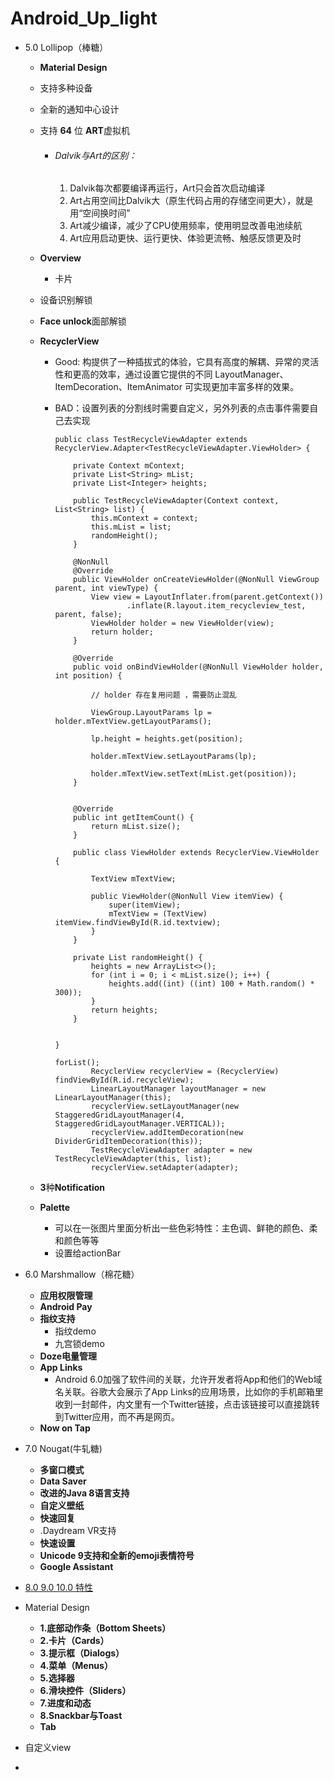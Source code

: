 

# Android_Up_light

- 5.0 Lollipop（棒糖）

  - **Material Design**

  - 支持多种设备 

  - 全新的通知中心设计

  - 支持 **64** 位 **ART**虚拟机

    - ###### Dalvik与Art的区别：

      1. Dalvik每次都要编译再运行，Art只会首次启动编译
      2. Art占用空间比Dalvik大（原生代码占用的存储空间更大），就是用“空间换时间”
      3. Art减少编译，减少了CPU使用频率，使用明显改善电池续航
      4. Art应用启动更快、运行更快、体验更流畅、触感反馈更及时

  - **Overview**

    - 卡片

  - 设备识别解锁

  - **Face unlock**面部解锁

  - **RecyclerView**

    - Good: 构提供了一种插拔式的体验，它具有高度的解耦、异常的灵活性和更高的效率，通过设置它提供的不同 LayoutManager、ItemDecoration、ItemAnimator 可实现更加丰富多样的效果。

    - BAD：设置列表的分割线时需要自定义，另外列表的点击事件需要自己去实现

      ```
      public class TestRecycleViewAdapter extends RecyclerView.Adapter<TestRecycleViewAdapter.ViewHolder> {
      
          private Context mContext;
          private List<String> mList;
          private List<Integer> heights;
      
          public TestRecycleViewAdapter(Context context, List<String> list) {
              this.mContext = context;
              this.mList = list;
              randomHeight();
          }
      
          @NonNull
          @Override
          public ViewHolder onCreateViewHolder(@NonNull ViewGroup parent, int viewType) {
              View view = LayoutInflater.from(parent.getContext())
                      .inflate(R.layout.item_recycleview_test, parent, false);
              ViewHolder holder = new ViewHolder(view);
              return holder;
          }
      
          @Override
          public void onBindViewHolder(@NonNull ViewHolder holder, int position) {
      
              // holder 存在复用问题 ，需要防止混乱
      
              ViewGroup.LayoutParams lp = holder.mTextView.getLayoutParams();
      
              lp.height = heights.get(position);
      
              holder.mTextView.setLayoutParams(lp);
      
              holder.mTextView.setText(mList.get(position));
          }
      
      
          @Override
          public int getItemCount() {
              return mList.size();
          }
      
          public class ViewHolder extends RecyclerView.ViewHolder {
      
              TextView mTextView;
      
              public ViewHolder(@NonNull View itemView) {
                  super(itemView);
                  mTextView = (TextView) itemView.findViewById(R.id.textview);
              }
          }
      
          private List randomHeight() {
              heights = new ArrayList<>();
              for (int i = 0; i < mList.size(); i++) {
                  heights.add((int) ((int) 100 + Math.random() * 300));
              }
              return heights;
          }
      
      
      }
      ```

      ```
      forList();
              RecyclerView recyclerView = (RecyclerView) findViewById(R.id.recycleView);
              LinearLayoutManager layoutManager = new LinearLayoutManager(this);
              recyclerView.setLayoutManager(new StaggeredGridLayoutManager(4, StaggeredGridLayoutManager.VERTICAL));
              recyclerView.addItemDecoration(new DividerGridItemDecoration(this));
              TestRecycleViewAdapter adapter = new TestRecycleViewAdapter(this, list);
              recyclerView.setAdapter(adapter);
      ```

      

  - **3**种**Notification**

  - **Palette**
  
    - 可以在一张图片里面分析出一些色彩特性：主色调、鲜艳的颜色、柔和颜色等等
    - 设置给actionBar
  
- 6.0 Marshmallow（棉花糖）

  - **应用权限管理**
  - **Android Pay**
  - **指纹支持**
    - 指纹demo
    - 九宫锁demo
  - **Doze电量管理**
  - **App Links**
    - Android 6.0加强了软件间的关联，允许开发者将App和他们的Web域名关联。谷歌大会展示了App Links的应用场景，比如你的手机邮箱里收到一封邮件，内文里有一个Twitter链接，点击该链接可以直接跳转到Twitter应用，而不再是网页。
  - **Now on Tap**

- 7.0 Nougat(牛轧糖)

  - **多窗口模式**
  - **Data Saver**
  - **改进的Java 8语言支持**
  - **自定义壁纸**
  - **快速回复**
  - .Daydream VR支持
  - **快速设置**
  - **Unicode 9支持和全新的emoji表情符号**
  - **Google Assistant**

- [8.0 9.0 10.0 特性](https://www.jianshu.com/p/a6c727cb4af4)



- Material Design
  - **1.底部动作条（Bottom Sheets）**
  - **2.卡片（Cards）**
  - **3.提示框（Dialogs）**
  - **4.菜单（Menus）**
  - **5.选择器**
  - **6.滑块控件（Sliders）**
  - **7.进度和动态**
  - **8.Snackbar与Toast**
  - **Tab**
- 自定义view
- 

























